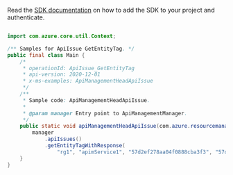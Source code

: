 Read the [SDK documentation](https://github.com/Azure/azure-sdk-for-java/blob/azure-resourcemanager-apimanagement_1.0.0-beta.2/sdk/apimanagement/azure-resourcemanager-apimanagement/README.md) on how to add the SDK to your project and authenticate.

```java

import com.azure.core.util.Context;

/** Samples for ApiIssue GetEntityTag. */
public final class Main {
    /*
     * operationId: ApiIssue_GetEntityTag
     * api-version: 2020-12-01
     * x-ms-examples: ApiManagementHeadApiIssue
     */
    /**
     * Sample code: ApiManagementHeadApiIssue.
     *
     * @param manager Entry point to ApiManagementManager.
     */
    public static void apiManagementHeadApiIssue(com.azure.resourcemanager.apimanagement.ApiManagementManager manager) {
        manager
            .apiIssues()
            .getEntityTagWithResponse(
                "rg1", "apimService1", "57d2ef278aa04f0888cba3f3", "57d2ef278aa04f0ad01d6cdc", Context.NONE);
    }
}
```
